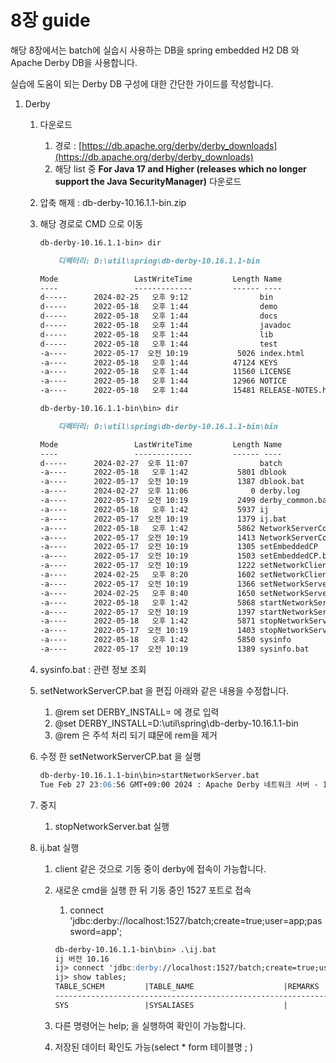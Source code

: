 # 8장 guide

해당 8장에서는 batch에 실습시 사용하는 DB을 spring embedded H2 DB 와 Apache Derby DB을 사용합니다. 

실습에 도움이 되는 Derby DB 구성에 대한 간단한 가이드를 작성합니다. 

1. Derby
    1. 다운로드
        1. 경로 : [https://db.apache.org/derby/derby_downloads](https://db.apache.org/derby/derby_downloads)
        2. 해당 list 중 **For Java 17 and Higher (releases which no longer support the Java SecurityManager)** 다운로드
    2. 압축 해제 : db-derby-10.16.1.1-bin.zip 
    3. 해당 경로로 CMD 으로 이동 
        
        ```markdown
        db-derby-10.16.1.1-bin> dir
        
            디렉터리: D:\util\spring\db-derby-10.16.1.1-bin
        
        Mode                 LastWriteTime         Length Name
        ----                 -------------         ------ ----
        d-----      2024-02-25   오후 9:12                bin
        d-----      2022-05-18   오후 1:44                demo
        d-----      2022-05-18   오후 1:44                docs
        d-----      2022-05-18   오후 1:44                javadoc
        d-----      2022-05-18   오후 1:44                lib
        d-----      2022-05-18   오후 1:44                test
        -a----      2022-05-17  오전 10:19           5026 index.html
        -a----      2022-05-18   오후 1:44          47124 KEYS
        -a----      2022-05-18   오후 1:44          11560 LICENSE
        -a----      2022-05-18   오후 1:44          12966 NOTICE
        -a----      2022-05-18   오후 1:44          15481 RELEASE-NOTES.html
        
        db-derby-10.16.1.1-bin\bin> dir
        
            디렉터리: D:\util\spring\db-derby-10.16.1.1-bin\bin
        
        Mode                 LastWriteTime         Length Name
        ----                 -------------         ------ ----
        d-----      2024-02-27  오후 11:07                batch
        -a----      2022-05-18   오후 1:42           5801 dblook
        -a----      2022-05-17  오전 10:19           1387 dblook.bat
        -a----      2024-02-27  오후 11:06              0 derby.log
        -a----      2022-05-17  오전 10:19           2499 derby_common.bat
        -a----      2022-05-18   오후 1:42           5937 ij
        -a----      2022-05-17  오전 10:19           1379 ij.bat
        -a----      2022-05-18   오후 1:42           5862 NetworkServerControl
        -a----      2022-05-17  오전 10:19           1413 NetworkServerControl.bat
        -a----      2022-05-17  오전 10:19           1305 setEmbeddedCP
        -a----      2022-05-17  오전 10:19           1503 setEmbeddedCP.bat
        -a----      2022-05-17  오전 10:19           1222 setNetworkClientCP
        -a----      2024-02-25   오후 8:20           1602 setNetworkClientCP.bat
        -a----      2022-05-17  오전 10:19           1366 setNetworkServerCP
        -a----      2024-02-25   오후 8:40           1650 setNetworkServerCP.bat
        -a----      2022-05-18   오후 1:42           5868 startNetworkServer
        -a----      2022-05-17  오전 10:19           1397 startNetworkServer.bat
        -a----      2022-05-18   오후 1:42           5871 stopNetworkServer
        -a----      2022-05-17  오전 10:19           1403 stopNetworkServer.bat
        -a----      2022-05-18   오후 1:42           5850 sysinfo
        -a----      2022-05-17  오전 10:19           1389 sysinfo.bat
        ```
        
    4. sysinfo.bat : 관련 정보 조회
    5. setNetworkServerCP.bat 을 편집 아래와 같은 내용을 수정합니다. 
        1. @rem set DERBY_INSTALL= 에 경로 입력 
        2. @set DERBY_INSTALL=D:\util\spring\db-derby-10.16.1.1-bin
        3. @rem 은 주석 처리 되기 떄문에 rem을 제거
    6. 수정 한 setNetworkServerCP.bat 을 실행 
        
        ```markdown
        db-derby-10.16.1.1-bin\bin>startNetworkServer.bat
        Tue Feb 27 23:06:56 GMT+09:00 2024 : Apache Derby 네트워크 서버 - 10.16.1.1 - (1901046)이(가) 시작되어 1527 포트 에서 접속을 승인할 준비가 되었습니다.
        ```
        
    7. 중지
        1. stopNetworkServer.bat 실행
    8. ij.bat 실행
        1. client 같은 것으로 기동 중이 derby에 접속이 가능합니다. 
        2. 새로운 cmd을 실행 한 뒤 기동 중인 1527 포트로 접속
            1. connect 'jdbc:derby://localhost:1527/batch;create=true;user=app;password=app';
            
            ```markdown
            db-derby-10.16.1.1-bin\bin> .\ij.bat
            ij 버전 10.16
            ij> connect 'jdbc:derby://localhost:1527/batch;create=true;user=app;password=app';
            ij> show tables;
            TABLE_SCHEM         |TABLE_NAME                    |REMARKS
            ------------------------------------------------------------------------
            SYS                 |SYSALIASES                    |
            ```
            
        3. 다른 명령어는 help; 을 실행하여 확인이 가능합니다. 
        4. 저장된 데이터 확인도 가능(select * form 테이블명 ; )